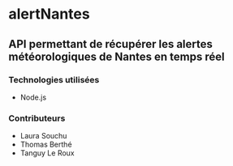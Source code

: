 # alertNantes

## API permettant de récupérer les alertes météorologiques de Nantes en temps réel

### Technologies utilisées
- Node.js

### Contributeurs
 - Laura Souchu
 - Thomas Berthé
 - Tanguy Le Roux
